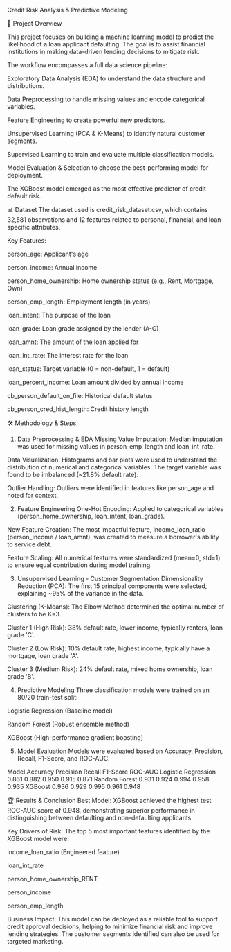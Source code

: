 Credit Risk Analysis & Predictive Modeling

📖 Project Overview

This project focuses on building a machine learning model to predict the likelihood of a loan applicant defaulting. The goal is to assist financial institutions in making data-driven lending decisions to mitigate risk.

The workflow encompasses a full data science pipeline:

Exploratory Data Analysis (EDA) to understand the data structure and distributions.

Data Preprocessing to handle missing values and encode categorical variables.

Feature Engineering to create powerful new predictors.

Unsupervised Learning (PCA & K-Means) to identify natural customer segments.

Supervised Learning to train and evaluate multiple classification models.

Model Evaluation & Selection to choose the best-performing model for deployment.

The XGBoost model emerged as the most effective predictor of credit default risk.

📊 Dataset
The dataset used is credit_risk_dataset.csv, which contains 32,581 observations and 12 features related to personal, financial, and loan-specific attributes.

Key Features:

person_age: Applicant's age

person_income: Annual income

person_home_ownership: Home ownership status (e.g., Rent, Mortgage, Own)

person_emp_length: Employment length (in years)

loan_intent: The purpose of the loan

loan_grade: Loan grade assigned by the lender (A-G)

loan_amnt: The amount of the loan applied for

loan_int_rate: The interest rate for the loan

loan_status: Target variable (0 = non-default, 1 = default)

loan_percent_income: Loan amount divided by annual income

cb_person_default_on_file: Historical default status

cb_person_cred_hist_length: Credit history length

🛠️ Methodology & Steps
1. Data Preprocessing & EDA
Missing Value Imputation: Median imputation was used for missing values in person_emp_length and loan_int_rate.

Data Visualization: Histograms and bar plots were used to understand the distribution of numerical and categorical variables. The target variable was found to be imbalanced (~21.8% default rate).

Outlier Handling: Outliers were identified in features like person_age and noted for context.

2. Feature Engineering
One-Hot Encoding: Applied to categorical variables (person_home_ownership, loan_intent, loan_grade).

New Feature Creation: The most impactful feature, income_loan_ratio (person_income / loan_amnt), was created to measure a borrower's ability to service debt.

Feature Scaling: All numerical features were standardized (mean=0, std=1) to ensure equal contribution during model training.

3. Unsupervised Learning - Customer Segmentation
Dimensionality Reduction (PCA): The first 15 principal components were selected, explaining ~95% of the variance in the data.

Clustering (K-Means): The Elbow Method determined the optimal number of clusters to be K=3.

Cluster 1 (High Risk): 38% default rate, lower income, typically renters, loan grade 'C'.

Cluster 2 (Low Risk): 10% default rate, highest income, typically have a mortgage, loan grade 'A'.

Cluster 3 (Medium Risk): 24% default rate, mixed home ownership, loan grade 'B'.

4. Predictive Modeling
Three classification models were trained on an 80/20 train-test split:

Logistic Regression (Baseline model)

Random Forest (Robust ensemble method)

XGBoost (High-performance gradient boosting)

5. Model Evaluation
Models were evaluated based on Accuracy, Precision, Recall, F1-Score, and ROC-AUC.

Model	Accuracy	       Precision	Recall	F1-Score	ROC-AUC
Logistic Regression	    0.861	    0.882	  0.950	    0.915	0.871
Random Forest	          0.931	    0.924	  0.994	    0.958	0.935
XGBoost                	0.936	    0.929	  0.995	    0.961	0.948

🏆 Results & Conclusion
Best Model: XGBoost achieved the highest test ROC-AUC score of 0.948, demonstrating superior performance in distinguishing between defaulting and non-defaulting applicants.

Key Drivers of Risk: The top 5 most important features identified by the XGBoost model were:

income_loan_ratio (Engineered feature)

loan_int_rate

person_home_ownership_RENT

person_income

person_emp_length

Business Impact: This model can be deployed as a reliable tool to support credit approval decisions, helping to minimize financial risk and improve lending strategies. The customer segments identified can also be used for targeted marketing.
